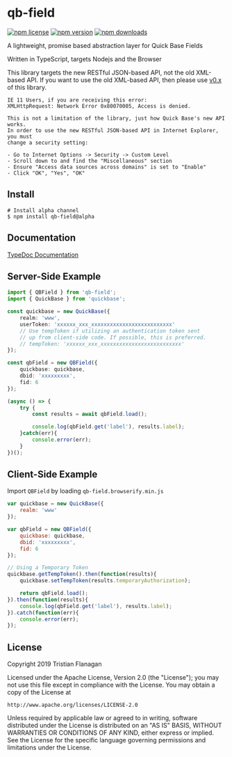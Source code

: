 qb-field
========

[![npm license](https://img.shields.io/npm/l/qb-field.svg)](https://www.npmjs.com/package/qb-field) [![npm version](https://img.shields.io/npm/v/qb-field.svg)](https://www.npmjs.com/package/qb-field) [![npm downloads](https://img.shields.io/npm/dm/qb-field.svg)](https://www.npmjs.com/package/qb-field)

A lightweight, promise based abstraction layer for Quick Base Fields

Written in TypeScript, targets Nodejs and the Browser

This library targets the new RESTful JSON-based API, not the old XML-based API. If you want to use the old XML-based API, then please use [v0.x](https://github.com/tflanagan/node-qb-field/tree/master/) of this library.

```
IE 11 Users, if you are receiving this error:
XMLHttpRequest: Network Error 0x80070005, Access is denied.

This is not a limitation of the library, just how Quick Base's new API works.
In order to use the new RESTful JSON-based API in Internet Explorer, you must
change a security setting:

- Go to Internet Options -> Security -> Custom Level
- Scroll down to and find the "Miscellaneous" section
- Ensure "Access data sources across domains" is set to "Enable"
- Click "OK", "Yes", "OK"
```

Install
-------
```
# Install alpha channel
$ npm install qb-field@alpha
```

Documentation
-------------

[TypeDoc Documentation](https://tflanagan.github.io/node-qb-field/)

Server-Side Example
-------------------
```typescript
import { QBField } from 'qb-field';
import { QuickBase } from 'quickbase';

const quickbase = new QuickBase({
    realm: 'www',
    userToken: 'xxxxxx_xxx_xxxxxxxxxxxxxxxxxxxxxxxxxx'
    // Use tempToken if utilizing an authentication token sent
    // up from client-side code. If possible, this is preferred.
    // tempToken: 'xxxxxx_xxx_xxxxxxxxxxxxxxxxxxxxxxxxxx'
});

const qbField = new QBField({
	quickbase: quickbase,
	dbid: 'xxxxxxxxx',
	fid: 6
});

(async () => {
    try {
        const results = await qbField.load();

        console.log(qbField.get('label'), results.label);
    }catch(err){
        console.error(err);
    }
})();
```

Client-Side Example
-------------------
Import `QBField` by loading `qb-field.browserify.min.js`

```javascript
var quickbase = new QuickBase({
    realm: 'www'
});

var qbField = new QBField({
	quickbase: quickbase,
	dbid: 'xxxxxxxxx',
	fid: 6
});

// Using a Temporary Token
quickbase.getTempToken().then(function(results){
    quickbase.setTempToken(results.temporaryAuthorization);

    return qbField.load();
}).then(function(results){
    console.log(qbField.get('label'), results.label);
}).catch(function(err){
    console.error(err);
});
```

License
-------
Copyright 2019 Tristian Flanagan

Licensed under the Apache License, Version 2.0 (the "License");
you may not use this file except in compliance with the License.
You may obtain a copy of the License at

    http://www.apache.org/licenses/LICENSE-2.0

Unless required by applicable law or agreed to in writing, software
distributed under the License is distributed on an "AS IS" BASIS,
WITHOUT WARRANTIES OR CONDITIONS OF ANY KIND, either express or implied.
See the License for the specific language governing permissions and
limitations under the License.
